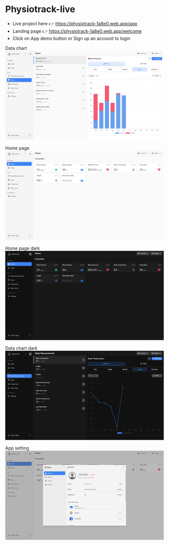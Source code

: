 # Physiotrack-live

- Live project here 👉 https://physiotrack-1a8e0.web.app/app
- Landing page 👉 https://physiotrack-1a8e0.web.app/welcome
- Click on App demo button or Sign up an account to login

Data chart
![Data chart](https://github.com/YakuBrangJa/Physiotrack-live/blob/main/screenshots/data_chart_light.jpeg?raw=true)

Home page 
![Home page](https://github.com/YakuBrangJa/Physiotrack-live/blob/main/screenshots/home_light.jpeg?raw=true)

Home page dark
![Home page](https://github.com/YakuBrangJa/Physiotrack-live/blob/main/screenshots/home_dark.jpeg?raw=true)

Data chart dark
![Data chart](https://github.com/YakuBrangJa/Physiotrack-live/blob/main/screenshots/data_chart_dark.jpeg?raw=true)

App setting
![Data chart](https://github.com/YakuBrangJa/Physiotrack-live/blob/main/screenshots/app_setting.jpeg?raw=true)

